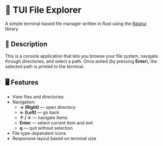 # 📁 TUI File Explorer

A simple terminal-based file manager written in Rust using the [Ratatui](https://github.com/ratatui-org/ratatui)  library.

## 🧰 Description
This is a console application that lets you browse your file system, navigate through directories, and select a path. Once exited (by pressing **Enter**), the selected path is printed to the terminal.

## 🖥️ Features
- View files and directories
- Navigation:
  - **→ (Right)** — open directory
  - **← (Left)** — go back
  - **↑ / ↓** — navigate items
  - **Enter** — select current item and exit
  - **q** — quit without selection
- File type-dependent icons
- Responsive layout based on terminal size

